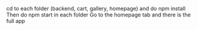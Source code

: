cd to each folder (backend, cart, gallery, homepage) and do npm install
Then do npm start in each folder
Go to the homepage tab and there is the full app